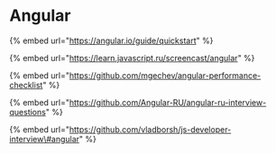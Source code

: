 # Angular

{% embed url="https://angular.io/guide/quickstart" %}

{% embed url="https://learn.javascript.ru/screencast/angular" %}

{% embed url="https://github.com/mgechev/angular-performance-checklist" %}

{% embed url="https://github.com/Angular-RU/angular-ru-interview-questions" %}

{% embed url="https://github.com/vladborsh/js-developer-interview\#angular" %}

